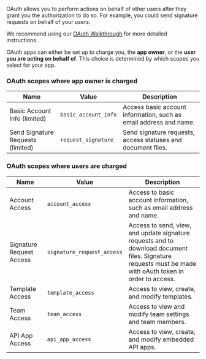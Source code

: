 OAuth allows you to perform actions on behalf of other users after they grant you the authorization to do so. For example, you could send signature requests on behalf of your users.

We recommend using our [OAuth Walkthrough](https://app.hellosign.com/api/oauthWalkthrough) for more detailed instructions.

OAuth apps can either be set up to charge you, the **app owner**, or the **user you are acting on behalf of**. This choice is determined by which scopes you select for your app.

### OAuth scopes where app owner is charged
| Name | Value | Description |
|--|--|--|
| Basic Account Info (limited) | `basic_account_info` | Access basic account information, such as email address and name. |
| Send Signature Requests (limited) | `request_signature` | Send signature requests, access statuses and document files. |

### OAuth scopes where users are charged
| Name | Value | Description |
|--|--|--|
| Account Access | `account_access` | Access to basic account information, such as email address and name. |
| Signature Request Access | `signature_request_access` | Access to send, view, and update signature requests and to download document files. Signature requests must be made with oAuth token in order to access.  |
| Template Access | `template_access` | Access to view, create, and modify templates. |
| Team Access | `team_access` | Access to view and modify team settings and team members. |
| API App Access | `api_app_access` | Access to view, create, and modify embedded API apps. |